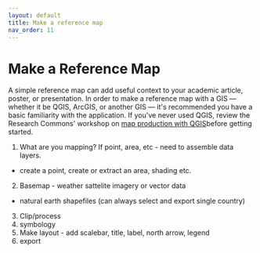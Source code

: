 ```yaml
---
layout: default
title: Make a reference map
nav_order: 11
---
```

# Make a Reference Map
A simple reference map can add useful context to your academic article, poster, or presentation. In order to make a reference map with a GIS — whether it be QGIS, ArcGIS, or another GIS — it's recommended you have a basic familiarity with the application. If you've never used QGIS, review the Research Commons' workshop on [map production with QGIS](https://ubc-library-rc.github.io/gis-intro-qgis/)before getting started.

1. What are you mapping? If point, area, etc - need to assemble data layers. 
 - create a point, create or extract an area, shading etc. 
2. Basemap - weather sattelite imagery or vector data 
 - natural earth shapefiles (can always select and export single country)
3. Clip/process
4. symbology
5. Make layout - add scalebar, title, label, north arrow, legend
6. export 

